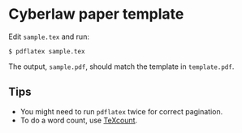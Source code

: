 # Cyberlaw paper template

Edit `sample.tex` and run:

    $ pdflatex sample.tex

The output, `sample.pdf`, should match the template in `template.pdf`.

## Tips

* You might need to run `pdflatex` twice for correct pagination.
* To do a word count, use [TeXcount](http://app.uio.no/ifi/texcount/).
